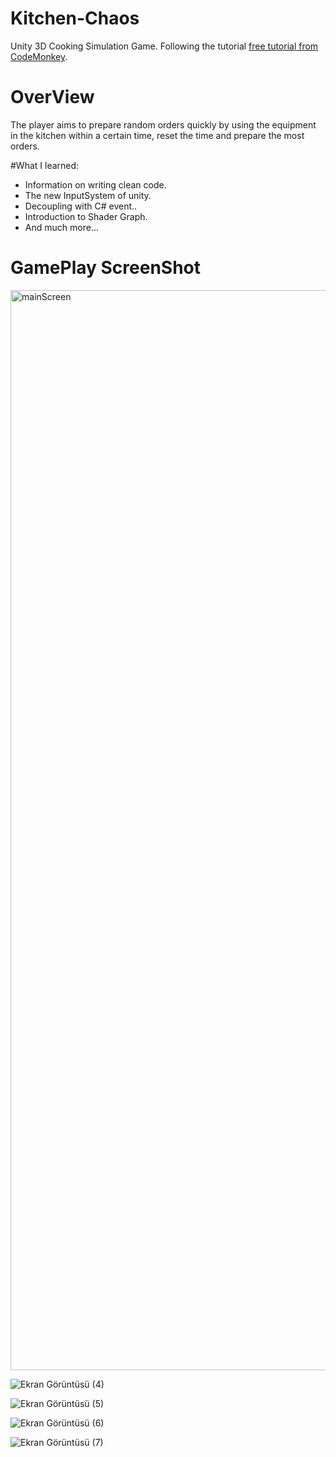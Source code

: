 # Kitchen-Chaos
Unity 3D Cooking Simulation Game. Following the tutorial [free tutorial from CodeMonkey]([https://unitycodemonkey.com/kitchenchaoscourse.php](https://www.youtube.com/watch?v=AmGSEH7QcDg&list=PLI5KGtDrj4HVInyXdx5N2oYUAb9U7rJ4L&index=4&t=14771s&ab_channel=CodeMonkey)https://www.youtube.com/watch?v=AmGSEH7QcDg&list=PLI5KGtDrj4HVInyXdx5N2oYUAb9U7rJ4L&index=4&t=14771s&ab_channel=CodeMonkey).

# OverView
The player aims to prepare random orders quickly by using the equipment in the kitchen within a certain time, reset the time and prepare the most orders.

#What I learned:
- Information on writing clean code.
- The new InputSystem of unity.
- Decoupling with C# event..
- Introduction to Shader Graph.
- And much more...

# GamePlay ScreenShot
<img width="1728" alt="mainScreen" src="https://github.com/tatakrbyk/Kitchen-Chaos/assets/89932770/afdc5f4c-6cdf-4471-9c06-49be3f7abf9c">

![Ekran Görüntüsü (4)](https://github.com/tatakrbyk/Kitchen-Chaos/assets/89932770/2a3f9a0a-1666-4cd8-ab3a-36a79675e3fe)

![Ekran Görüntüsü (5)](https://github.com/tatakrbyk/Kitchen-Chaos/assets/89932770/ccc8e5c2-f7e5-4739-a1e2-eae1ce8e0478)

![Ekran Görüntüsü (6)](https://github.com/tatakrbyk/Kitchen-Chaos/assets/89932770/18ad3e32-ccb8-4f4d-b447-0f4e479dd4ad)

![Ekran Görüntüsü (7)](https://github.com/tatakrbyk/Kitchen-Chaos/assets/89932770/0b5bcd79-b7ef-4e63-aa63-9c350a3f4f8f)
